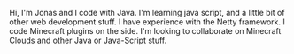 Hi, I'm Jonas and I code with Java. I'm learning java script, and a little bit of other web development stuff. I have experience with the Netty framework. I code Minecraft plugins on the side. I'm looking to collaborate on Minecraft Clouds and other Java or Java-Script stuff.

<!--
**Vergessxner/Vergessxner** is a ✨ _special_ ✨ repository because its `README.md` (this file) appears on your GitHub profile.

Here are some ideas to get you started:

- 🔭 I’m currently working on ...
- 🌱 I’m currently learning ...
- 👯 I’m looking to collaborate on ...
- 🤔 I’m looking for help with ...
- 💬 Ask me about ...
- 📫 How to reach me: ...
- 😄 Pronouns: ...
- ⚡ Fun fact: ...
-->
